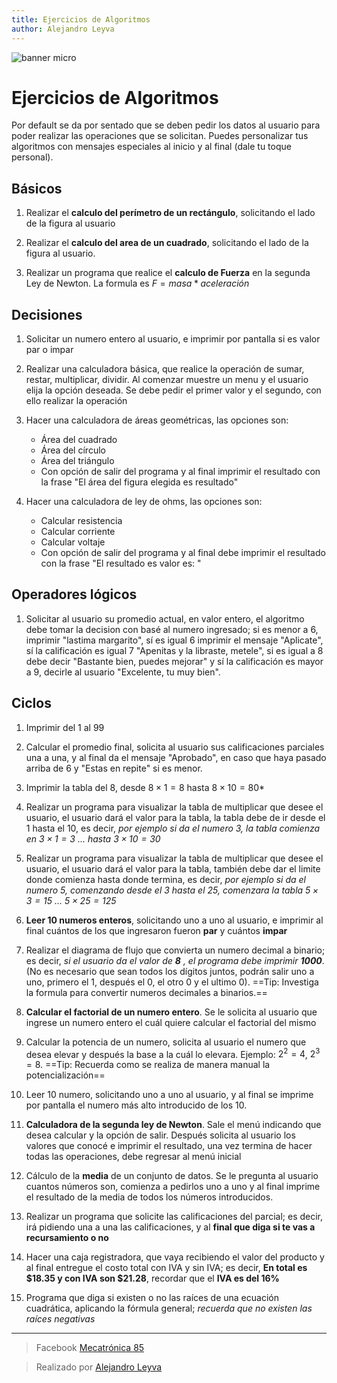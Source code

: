 ```yaml
---
title: Ejercicios de Algoritmos
author: Alejandro Leyva
---
```


![banner micro](https://www.alejandro-leyva.com/micro-21/web/imgs/banner.png)

# Ejercicios de Algoritmos

Por default se da por sentado que se deben pedir los datos al usuario para poder realizar las operaciones que se solicitan. Puedes personalizar tus algoritmos con mensajes especiales al inicio y al final (dale tu toque personal).

## Básicos

1. Realizar el **calculo del perímetro de un rectángulo**, solicitando el lado de la figura al usuario

2. Realizar el **calculo del area de un cuadrado**, solicitando el lado de la figura al usuario.
3. Realizar un programa que realice el **calculo de Fuerza** en la segunda Ley de Newton. La formula es $F=masa * aceleración$

## Decisiones 

1. Solicitar un numero entero al usuario, e imprimir por pantalla si es valor par o impar

2. Realizar una calculadora básica, que realice la operación de sumar, restar, multiplicar, dividir. Al comenzar muestre un menu y el usuario elija la opción deseada. Se debe pedir el primer valor y el segundo, con ello realizar la operación

3. Hacer una calculadora de áreas geométricas, las opciones son:
    - Área del cuadrado
    - Área del círculo
    - Área del triángulo
    - Con opción de salir del programa y al final imprimir el resultado con la frase "El área del figura elegida es resultado"

4. Hacer una calculadora de ley de ohms, las opciones son:
    - Calcular resistencia
    - Calcular corriente
    - Calcular voltaje
    - Con opción de salir del programa y al final debe imprimir el resultado con la frase "El resultado es valor es: "

## Operadores lógicos

1. Solicitar al usuario su promedio actual, en valor entero, el algoritmo debe tomar la decision con basé al numero ingresado; si es menor a 6, imprimir "lastima margarito", sí es igual 6 imprimir el mensaje "Aplicate", sí la calificación es igual 7 "Apenitas y la libraste, metele", si es igual a 8 debe decir "Bastante bien, puedes mejorar" y sí la calificación es mayor a 9,
decirle al usuario "Excelente, tu muy bien".

## Ciclos

1. Imprimir del 1 al 99

2. Calcular el promedio final, solicita al usuario sus calificaciones parciales una a una, y al final da el mensaje "Aprobado", en caso que haya pasado arriba de 6 y "Estas en repite" si es menor.

3. Imprimir la tabla del 8, desde $8 \times 1=8$ hasta $8 \times 10=80$*

4. Realizar un programa para visualizar la tabla de multiplicar que desee el usuario, el usuario dará el valor para la tabla, la tabla debe de ir desde el 1 hasta el 10, es decir, *por ejemplo si da el numero 3, la tabla comienza en $3 \times 1=3$ ... hasta $3 \times 10=30$*

5. Realizar un programa para visualizar la tabla de multiplicar que desee el usuario, el usuario dará el valor para la tabla, también debe dar el limite donde comienza hasta donde termina, es decir, *por ejemplo si da el numero 5, comenzando desde el 3 hasta el 25, comenzara la tabla $5 \times 3 = 15$ ... $5 \times 25=125$*

6. **Leer 10 numeros enteros**, solicitando uno a uno al usuario, e imprimir al final cuántos de los que ingresaron fueron **par** y cuántos **impar**

7. Realizar el diagrama de flujo que convierta un numero decimal a binario; es decir, *si el usuario da el valor de **8** , el programa debe imprimir **1000***. (No es necesario que sean todos los dígitos juntos, podrán salir uno a uno, primero el 1, después el 0, el otro 0 y el ultimo 0). ==Tip: Investiga la formula para convertir numeros decimales a binarios.==

8.  **Calcular el factorial de un numero entero**. Se le solicita al usuario que ingrese un numero entero el cuál quiere calcular el factorial del mismo

9.  Calcular la potencia de un numero, solicita al usuario el numero que desea elevar y después la base a la cuál lo elevara. Ejemplo: $2^2= 4$, $2^3=8$. ==Tip: Recuerda como se realiza de manera manual la potencialización==

10.  Leer 10 numero, solicitando uno a uno al usuario, y al final se imprime por pantalla el numero más alto introducido de los 10.

11. **Calculadora de la segunda ley de Newton**. Sale el menú indicando que desea calcular y la opción de salir. Después solicita al usuario los valores que conocé e imprimir el resultado, una vez termina de hacer todas las operaciones, debe regresar al menú inicial

12. Cálculo de la **media** de un conjunto de datos. Se le pregunta al usuario cuantos números son, comienza a pedirlos uno a uno y al final imprime el resultado de la media de todos los números introducidos.

13. Realizar un programa que solicite las calificaciones del parcial; es decir, irá pidiendo una a una las calificaciones, y al **final que diga si te vas a recursamiento o no**

14. Hacer una caja registradora, que vaya recibiendo el valor del producto y al final entregue el costo total con IVA y sin IVA; es decir, **En total es \$18.35 y con IVA son \$21.28**, recordar que el **IVA es del 16%**

15. Programa que diga si existen o no las raíces de una ecuación cuadrática, aplicando la fórmula general; *recuerda que no existen las raíces negativas*




<!-- text autogenerated footer --><hr><blockquote>Facebook <a href="https://www.facebook.com/mecatronica85/" target="_blank">Mecatrónica 85</a></blockquote><blockquote>Realizado por <a href="https://www.alejandro-leyva.com" target="_blank">Alejandro Leyva</a></blockquote>